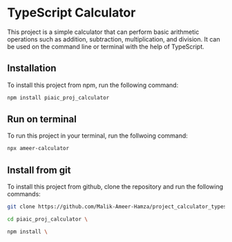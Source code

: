 # TypeScript Calculator

This project is a simple calculator that can perform basic arithmetic operations such as addition, subtraction, multiplication, and division. It can be used on the command line or terminal with the help of TypeScript.

## Installation

To install this project from npm, run the following command:

```bash
npm install piaic_proj_calculator
```

## Run on terminal

To run this project in your terminal, run the follwoing command:

```bash
npx ameer-calculator
```


## Install from git
To install this project from github, clone the repository and run the following commands:

```bash
git clone https://github.com/Malik-Ameer-Hamza/project_calculator_typescript.git
```
```bash
cd piaic_proj_calculator \
```

```bash
npm install \
```

